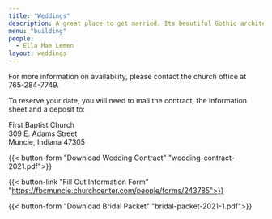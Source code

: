 ```yaml
---
title: "Weddings"
description: A great place to get married. Its beautiful Gothic architecture makes it one of Muncie’s most beautiful churches.
menu: "building"
people:
  - Ella Mae Lemen
layout: weddings
---
```


For more information on availability, please contact the church office at 765-284-7749.

To reserve your date, you will need to mail the contract, the information sheet and a deposit to:

First Baptist Church  
309 E. Adams Street  
Muncie, Indiana 47305

{{< button-form "Download Wedding Contract" "wedding-contract-2021.pdf">}}

{{< button-link "Fill Out Information Form" "https://fbcmuncie.churchcenter.com/people/forms/243785">}}

{{< button-form "Download Bridal Packet" "bridal-packet-2021-1.pdf">}}


